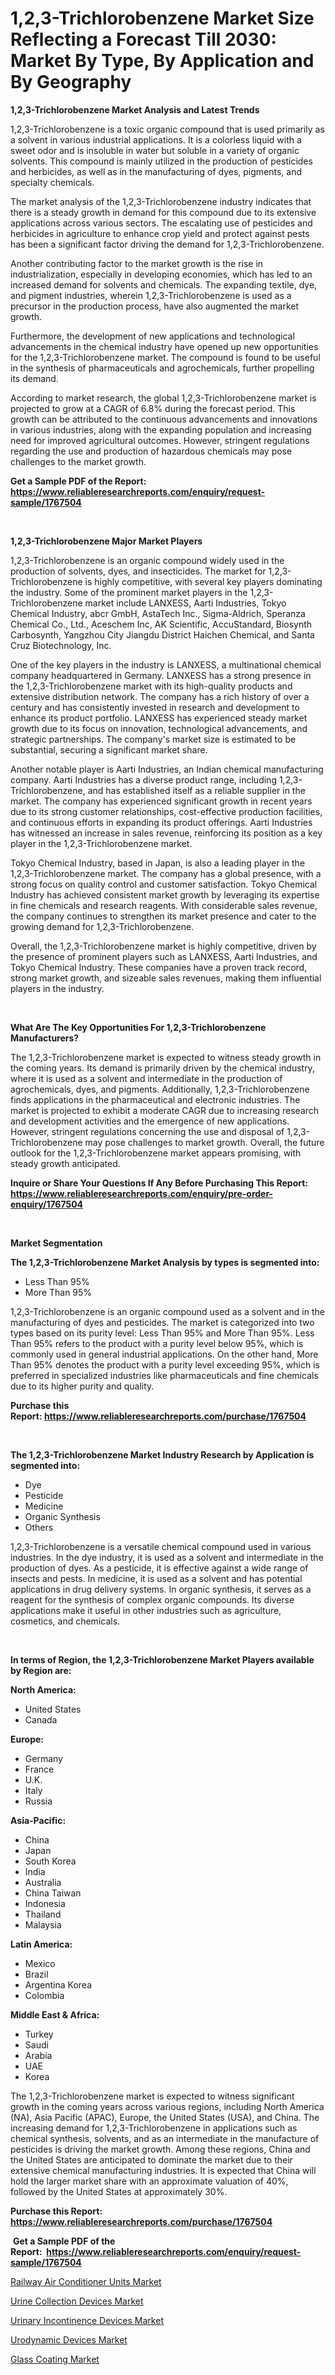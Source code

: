 <p><h1>1,2,3-Trichlorobenzene Market Size Reflecting a Forecast Till 2030: Market By Type, By Application and By Geography</h1></p><p><strong>1,2,3-Trichlorobenzene Market Analysis and Latest Trends</strong></p>
<p><p>1,2,3-Trichlorobenzene is a toxic organic compound that is used primarily as a solvent in various industrial applications. It is a colorless liquid with a sweet odor and is insoluble in water but soluble in a variety of organic solvents. This compound is mainly utilized in the production of pesticides and herbicides, as well as in the manufacturing of dyes, pigments, and specialty chemicals.</p><p>The market analysis of the 1,2,3-Trichlorobenzene industry indicates that there is a steady growth in demand for this compound due to its extensive applications across various sectors. The escalating use of pesticides and herbicides in agriculture to enhance crop yield and protect against pests has been a significant factor driving the demand for 1,2,3-Trichlorobenzene.</p><p>Another contributing factor to the market growth is the rise in industrialization, especially in developing economies, which has led to an increased demand for solvents and chemicals. The expanding textile, dye, and pigment industries, wherein 1,2,3-Trichlorobenzene is used as a precursor in the production process, have also augmented the market growth.</p><p>Furthermore, the development of new applications and technological advancements in the chemical industry have opened up new opportunities for the 1,2,3-Trichlorobenzene market. The compound is found to be useful in the synthesis of pharmaceuticals and agrochemicals, further propelling its demand.</p><p>According to market research, the global 1,2,3-Trichlorobenzene market is projected to grow at a CAGR of 6.8% during the forecast period. This growth can be attributed to the continuous advancements and innovations in various industries, along with the expanding population and increasing need for improved agricultural outcomes. However, stringent regulations regarding the use and production of hazardous chemicals may pose challenges to the market growth.</p></p>
<p><strong>Get a Sample PDF of the Report:&nbsp; <a href="https://www.reliableresearchreports.com/enquiry/request-sample/1767504">https://www.reliableresearchreports.com/enquiry/request-sample/1767504</a></strong></p>
<p>&nbsp;</p>
<p><strong>1,2,3-Trichlorobenzene Major Market Players</strong></p>
<p><p>1,2,3-Trichlorobenzene is an organic compound widely used in the production of solvents, dyes, and insecticides. The market for 1,2,3-Trichlorobenzene is highly competitive, with several key players dominating the industry. Some of the prominent market players in the 1,2,3-Trichlorobenzene market include LANXESS, Aarti Industries, Tokyo Chemical Industry, abcr GmbH, AstaTech Inc., Sigma-Aldrich, Speranza Chemical Co., Ltd., Aceschem Inc, AK Scientific, AccuStandard, Biosynth Carbosynth, Yangzhou City Jiangdu District Haichen Chemical, and Santa Cruz Biotechnology, Inc.</p><p>One of the key players in the industry is LANXESS, a multinational chemical company headquartered in Germany. LANXESS has a strong presence in the 1,2,3-Trichlorobenzene market with its high-quality products and extensive distribution network. The company has a rich history of over a century and has consistently invested in research and development to enhance its product portfolio. LANXESS has experienced steady market growth due to its focus on innovation, technological advancements, and strategic partnerships. The company's market size is estimated to be substantial, securing a significant market share.</p><p>Another notable player is Aarti Industries, an Indian chemical manufacturing company. Aarti Industries has a diverse product range, including 1,2,3-Trichlorobenzene, and has established itself as a reliable supplier in the market. The company has experienced significant growth in recent years due to its strong customer relationships, cost-effective production facilities, and continuous efforts in expanding its product offerings. Aarti Industries has witnessed an increase in sales revenue, reinforcing its position as a key player in the 1,2,3-Trichlorobenzene market.</p><p>Tokyo Chemical Industry, based in Japan, is also a leading player in the 1,2,3-Trichlorobenzene market. The company has a global presence, with a strong focus on quality control and customer satisfaction. Tokyo Chemical Industry has achieved consistent market growth by leveraging its expertise in fine chemicals and research reagents. With considerable sales revenue, the company continues to strengthen its market presence and cater to the growing demand for 1,2,3-Trichlorobenzene.</p><p>Overall, the 1,2,3-Trichlorobenzene market is highly competitive, driven by the presence of prominent players such as LANXESS, Aarti Industries, and Tokyo Chemical Industry. These companies have a proven track record, strong market growth, and sizeable sales revenues, making them influential players in the industry.</p></p>
<p>&nbsp;</p>
<p><strong>What Are The Key Opportunities For 1,2,3-Trichlorobenzene Manufacturers?</strong></p>
<p><p>The 1,2,3-Trichlorobenzene market is expected to witness steady growth in the coming years. Its demand is primarily driven by the chemical industry, where it is used as a solvent and intermediate in the production of agrochemicals, dyes, and pigments. Additionally, 1,2,3-Trichlorobenzene finds applications in the pharmaceutical and electronic industries. The market is projected to exhibit a moderate CAGR due to increasing research and development activities and the emergence of new applications. However, stringent regulations concerning the use and disposal of 1,2,3-Trichlorobenzene may pose challenges to market growth. Overall, the future outlook for the 1,2,3-Trichlorobenzene market appears promising, with steady growth anticipated.</p></p>
<p><strong>Inquire or Share Your Questions If Any Before Purchasing This Report: <a href="https://www.reliableresearchreports.com/enquiry/pre-order-enquiry/1767504">https://www.reliableresearchreports.com/enquiry/pre-order-enquiry/1767504</a></strong></p>
<p>&nbsp;</p>
<p><strong>Market Segmentation</strong></p>
<p><strong>The 1,2,3-Trichlorobenzene Market Analysis by types is segmented into:</strong></p>
<p><ul><li>Less Than 95%</li><li>More Than 95%</li></ul></p>
<p><p>1,2,3-Trichlorobenzene is an organic compound used as a solvent and in the manufacturing of dyes and pesticides. The market is categorized into two types based on its purity level: Less Than 95% and More Than 95%. Less Than 95% refers to the product with a purity level below 95%, which is commonly used in general industrial applications. On the other hand, More Than 95% denotes the product with a purity level exceeding 95%, which is preferred in specialized industries like pharmaceuticals and fine chemicals due to its higher purity and quality.</p></p>
<p><strong>Purchase this Report:&nbsp;<a href="https://www.reliableresearchreports.com/purchase/1767504">https://www.reliableresearchreports.com/purchase/1767504</a></strong></p>
<p>&nbsp;</p>
<p><strong>The 1,2,3-Trichlorobenzene Market Industry Research by Application is segmented into:</strong></p>
<p><ul><li>Dye</li><li>Pesticide</li><li>Medicine</li><li>Organic Synthesis</li><li>Others</li></ul></p>
<p><p>1,2,3-Trichlorobenzene is a versatile chemical compound used in various industries. In the dye industry, it is used as a solvent and intermediate in the production of dyes. As a pesticide, it is effective against a wide range of insects and pests. In medicine, it is used as a solvent and has potential applications in drug delivery systems. In organic synthesis, it serves as a reagent for the synthesis of complex organic compounds. Its diverse applications make it useful in other industries such as agriculture, cosmetics, and chemicals.</p></p>
<p>&nbsp;</p>
<p><strong>In terms of Region, the 1,2,3-Trichlorobenzene Market Players available by Region are:</strong></p>
<p>
    <p> <strong> North America: </strong>
        <ul>
            <li>United States</li>
            <li>Canada</li>
        </ul>
        </p> 
    <p> <strong> Europe: </strong>
        <ul>
            <li>Germany</li>
            <li>France</li>
            <li>U.K.</li>
            <li>Italy</li>
            <li>Russia</li>
        </ul>
        </p> 
    <p> <strong> Asia-Pacific: </strong>
        <ul>
            <li>China</li>
            <li>Japan</li>
            <li>South Korea</li>
            <li>India</li>
            <li>Australia</li>
            <li>China Taiwan</li>
            <li>Indonesia</li>
            <li>Thailand</li>
            <li>Malaysia</li>
        </ul>
        </p> 
    <p> <strong> Latin America: </strong>
        <ul>
            <li>Mexico</li>
            <li>Brazil</li>
            <li>Argentina Korea</li>
            <li>Colombia</li>
        </ul>
        </p> 
    <p> <strong> Middle East & Africa: </strong>
        <ul>
            <li>Turkey</li>
            <li>Saudi</li>
            <li>Arabia</li>
            <li>UAE</li>
            <li>Korea</li>
        </ul>
    </p>
    </p>
<p><p>The 1,2,3-Trichlorobenzene market is expected to witness significant growth in the coming years across various regions, including North America (NA), Asia Pacific (APAC), Europe, the United States (USA), and China. The increasing demand for 1,2,3-Trichlorobenzene in applications such as chemical synthesis, solvents, and as an intermediate in the manufacture of pesticides is driving the market growth. Among these regions, China and the United States are anticipated to dominate the market due to their extensive chemical manufacturing industries. It is expected that China will hold the larger market share with an approximate valuation of 40%, followed by the United States at approximately 30%.</p></p>
<p><strong>Purchase this Report: <a href="https://www.reliableresearchreports.com/purchase/1767504">https://www.reliableresearchreports.com/purchase/1767504</a></strong></p>
<p>&nbsp;<strong>Get a Sample PDF of the Report:&nbsp;&nbsp;<a href="https://www.reliableresearchreports.com/enquiry/request-sample/1767504">https://www.reliableresearchreports.com/enquiry/request-sample/1767504</a></strong></p>
<p><strong></strong></p>
<p><p><a href="https://medium.com/@joycelucas56/railway-air-conditioner-units-market-size-market-outlook-and-market-forecast-2023-to-2030-4718f532d8e9">Railway Air Conditioner Units Market</a></p><p><a href="https://www.linkedin.com/pulse/urine-collection-devices-market-size-share-global-analysis-rtvee/">Urine Collection Devices Market</a></p><p><a href="https://www.linkedin.com/pulse/urinary-incontinence-devices-market-insights-players-forecast-tljfe/">Urinary Incontinence Devices Market</a></p><p><a href="https://www.linkedin.com/pulse/urodynamic-devices-market-research-report-provides-thorough-jxkie/">Urodynamic Devices Market</a></p><p><a href="https://medium.com/@laurenbrown1918/glass-coating-market-furnishes-information-on-market-share-market-trends-and-market-growth-5d41b1555765">Glass Coating Market</a></p></p>